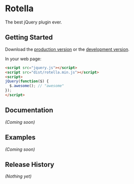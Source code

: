 # Rotella

The best jQuery plugin ever.

## Getting Started
Download the [production version][min] or the [development version][max].

[min]: https://raw.github.com/obsidianart/rotella/master/dist/rotella.min.js
[max]: https://raw.github.com/obsidianart/rotella/master/dist/rotella.js

In your web page:

```html
<script src="jquery.js"></script>
<script src="dist/rotella.min.js"></script>
<script>
jQuery(function($) {
  $.awesome(); // "awesome"
});
</script>
```

## Documentation
_(Coming soon)_

## Examples
_(Coming soon)_

## Release History
_(Nothing yet)_
